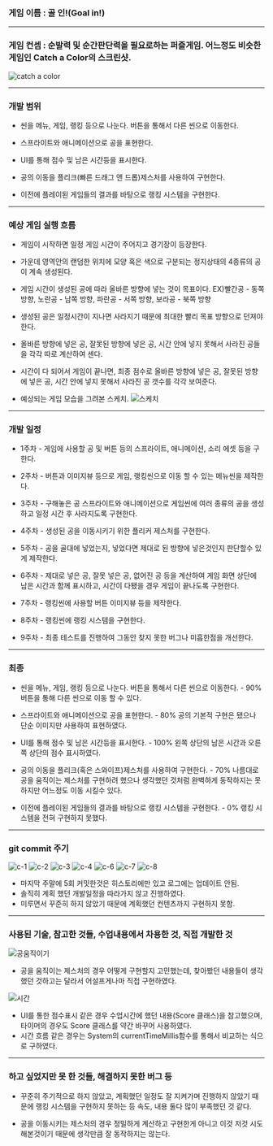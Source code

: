 ### 게임 이름 : 골 인!(Goal in!)

---

### 게임 컨셉 : 순발력 및 순간판단력을 필요로하는 퍼즐게임. 어느정도 비슷한 게임인 Catch a Color의 스크린샷.
![catch a color](https://user-images.githubusercontent.com/40324294/119064739-fb1d9980-ba16-11eb-81db-65eddf3af51c.jpg)

---

### 개발 범위

* 씬을 메뉴, 게임, 랭킹 등으로 나눈다. 버튼을 통해서 다른 씬으로 이동한다.

* 스프라이트와 애니메이션으로 공을 표현한다.

* UI를 통해 점수 및 남은 시간등을 표시한다.

* 공의 이동을 플리크(빠른 드래그 앤 드롭)제스처를 사용하여 구현한다.

* 이전에 플레이된 게임들의 결과를 바탕으로 랭킹 시스템을 구현한다.

---

### 예상 게임 실행 흐름

* 게임이 시작하면 일정 게임 시간이 주어지고 경기장이 등장한다.

* 가운데 영역안의 랜덤한 위치에 모양 혹은 색으로 구분되는 정지상태의 4종류의 공이 계속 생성된다. 

* 게임 시간이 생성된 공에 따라 올바른 방향에 넣는 것이 목표이다. EX)빨간공 - 동쪽 방향, 노란공 - 남쪽 방향, 파란공 - 서쪽 방향, 보라공 - 북쪽 방향  

* 생성된 공은 일정시간이 지나면 사라지기 때문에 최대한 빨리 목표 방향으로 던져야 한다.

* 올바른 방향에 넣은 공, 잘못된 방향에 넣은 공, 시간 안에 넣지 못해서 사라진 공들을 각각 따로 계산하여 센다. 

* 시간이 다 되어서 게임이 끝나면, 최종 점수로 올바른 방향에 넣은 공, 잘못된 방향에 넣은 공, 시간 안에 넣지 못해서 사라진 공 갯수를 각각 보여준다.

* 예상되는 게임 모습을 그려본 스케치.
![스케치](https://user-images.githubusercontent.com/40324294/119064782-18526800-ba17-11eb-8cd3-068f239ad03f.png)


---


### 개발 일정
* 1주차 - 게임에 사용할 공 및 버튼 등의 스프라이트, 애니메이션, 소리 에셋 등을 구한다.

* 2주차 - 버튼과 이미지뷰 등으로 게임, 랭킹씬으로 이동 할 수 있는 메뉴씬을 제작한다.

* 3주차 - 구해놓은 공 스프라이트와 애니메이션으로 게임씬에 여러 종류의 공을 생성하고 일정 시간 후 사라지도록 구현한다.

* 4주차 - 생성된 공을 이동시키기 위한 플리커 제스처를 구현한다.

* 5주차 - 공을 골대에 넣었는지, 넣었다면 제대로 된 방향에 넣은것인지 판단할수 있게 제작한다.  

* 6주차 - 제대로 넣은 공, 잘못 넣은 공, 없어진 공 등을 계산하여 게임 화면 상단에 남은 시간과 함께 표시하고, 시간이 다됐을 경우 게임이 끝나도록 구현한다.

* 7주차 - 랭킹씬에 사용할 버튼 이미지뷰 등을 제작한다.

* 8주차 - 랭킹씬에 랭킹 시스템을 구현한다.

* 9주차 - 최종 테스트를 진행하여 그동안 찾지 못한 버그나 미흡한점을 개선한다.
---

### 최종

* 씬을 메뉴, 게임, 랭킹 등으로 나눈다. 버튼을 통해서 다른 씬으로 이동한다. - 90% 버튼을 통해 다른 씬으로 이동 할 수 있다.

* 스프라이트와 애니메이션으로 공을 표현한다. - 80% 공의 기본적 구현은 됐으나 단순 이미지만 사용하여 표현하였다.

* UI를 통해 점수 및 남은 시간등을 표시한다. - 100% 왼쪽 상단의 남은 시간과 오른쪽 상단의 점수 표시하였다.

* 공의 이동을 플리크(혹은 스와이프)제스처를 사용하여 구현한다. - 70% 나름대로 공을 움직이는 제스처를 구현하려 했으나 생각했던 것처럼 완벽하게 동작하지는 못하지만 어느정도 이동 시킬수 있다. 

* 이전에 플레이된 게임들의 결과를 바탕으로 랭킹 시스템을 구현한다. - 0% 랭킹 시스템을 전혀 구현하지 못했다.

---

### git commit 주기
![c-1](https://user-images.githubusercontent.com/40324294/121822419-f9738880-ccd9-11eb-8dd3-5e6441bfd6aa.jpg)
![c-2](https://user-images.githubusercontent.com/40324294/121822437-0e501c00-ccda-11eb-8310-5c4861dde379.jpg)
![c-3](https://user-images.githubusercontent.com/40324294/121822444-1445fd00-ccda-11eb-94a1-d99ea54e42e2.jpg)
![c-4](https://user-images.githubusercontent.com/40324294/121822448-18721a80-ccda-11eb-9829-ce3740ebd54a.jpg)
![c-6](https://user-images.githubusercontent.com/40324294/121822451-1c9e3800-ccda-11eb-83b8-921d299da06f.jpg)
![c-7](https://user-images.githubusercontent.com/40324294/121822457-22941900-ccda-11eb-8e4a-ca0d838df3ba.jpg)
![c-8](https://user-images.githubusercontent.com/40324294/121822463-27f16380-ccda-11eb-9087-ab937bebd2c3.jpg)

* 마지막 주말에 5회 커밋한것은 히스토리에만 있고 로그에는 업데이트 안됨.
* 솔직히 계획 했던 개발일정을 따라가지 않고 진행하였다. 
* 미루면서 꾸준히 하지 않았기 때문에 계획했던 컨텐츠까지 구현하지 못함.

---

### 사용된 기술, 참고한 것들, 수업내용에서 차용한 것, 직접 개발한 것

![공움직이기](https://user-images.githubusercontent.com/40324294/121822476-3b043380-ccda-11eb-9cee-2db00d08dcbc.jpg)
* 공을 움직이는 제스처의 경우 어떻게 구현할지 고민했는데, 찾아봤던 내용들이 생각했던 것하고는 달라서 어설프게나마 직접 구현하였다.

![시간](https://user-images.githubusercontent.com/40324294/121822483-45263200-ccda-11eb-8790-dd63c1485439.jpg)
* UI를 통한 점수표시 같은 경우 수업시간에 했던 내용(Score 클래스)을 참고했으며, 타이머의 경우도 Score 클래스를 약간 바꾸어 사용하였다.
* 시간 흐름 같은 경우는 System의 currentTimeMillis함수를 통해서 비교하는 식으로 구하였다.



---
### 하고 싶었지만 못 한 것들, 해결하지 못한 버그 등

* 꾸준히 주기적으로 하지 않았고, 계획했던 일정도 잘 지켜가며 진행하지 않았기 때문에 랭킹 시스템을 구현하지 못하는 등 속도, 내용 둘다 많이 부족했던 것 같다.

* 공을 이동시키는 제스처의 경우 정밀하게 계산하고 구현한게 아니고 이것 저것 시도해본것이기 때문에 생각만큼 잘 동작하지는 않는다.





